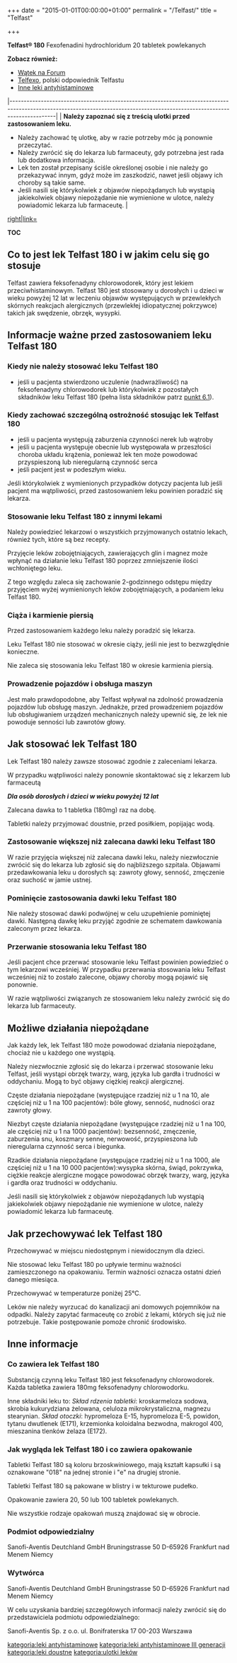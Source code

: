 +++
date = "2015-01-01T00:00:00+01:00"
permalink = "/Telfast/"
title = "Telfast"

+++

**Telfast® 180**
Fexofenadini hydrochloridum
20 tabletek powlekanych

**Zobacz również:**

-   [Wątek na Forum](http://www.atopowe-zapalenie.pl/forum/viewtopic.php?f=10&t=1244)
-   [Telfexo](/atopedia/Telfexo "wikilink"), polski odpowiednik Telfastu
-   [Inne leki antyhistaminowe](/atopedia/:kategoria:leki_antyhistaminowe "wikilink")

|----------------------------------------------------------------------------------------------------------------------------------------------------------------------------|
| **Należy zapoznać się z treścią ulotki przed zastosowaniem leku.**

 -   Należy zachować tę ulotkę, aby w razie potrzeby móc ją ponownie przeczytać.
 -   Należy zwrócić się do lekarza lub farmaceuty, gdy potrzebna jest rada lub dodatkowa informacja.
 -   Lek ten został przepisany ściśle określonej osobie i nie należy go przekazywać innym, gdyż może im zaszkodzić, nawet jeśli objawy ich choroby są takie same.
 -   Jeśli nasili się którykolwiek z objawów niepożądanych lub wystąpią jakiekolwiek objawy niepożądanie nie wymienione w ulotce, należy powiadomić lekarza lub farmaceutę.  |

[right|link=](/Grafika:telfast.jpg "wikilink")

__TOC__

Co to jest lek Telfast 180 i w jakim celu się go stosuje
--------------------------------------------------------

Telfast zawiera feksofenadyny chlorowodorek, który jest lekiem przeciwhistaminowym. Telfast 180 jest stosowany u dorosłych i u dzieci w wieku powyżej 12 lat w leczeniu objawów występujących w przewlekłych skórnych reakcjach alergicznych (przewlekłej idiopatycznej pokrzywce) takich jak swędzenie, obrzęk, wysypki.

Informacje ważne przed zastosowaniem leku Telfast 180
-----------------------------------------------------

### Kiedy nie należy stosować leku Telfast 180

-   jeśli u pacjenta stwierdzono uczulenie (nadwrażliwość) na feksofenadyny chlorowodorek lub którykolwiek z pozostałych składników leku Telfast 180 (pełna lista składników patrz [punkt 6.1](/Telfast#Co_zawiera_lek_Telfast_180 "wikilink")).

### Kiedy zachować szczególną ostrożność stosując lek Telfast 180

-   jeśli u pacjenta występują zaburzenia czynności nerek lub wątroby
-   jeśli u pacjenta występuje obecnie lub występowała w przeszłości choroba układu krążenia, ponieważ lek ten może powodować przyspieszoną lub nieregularną czynność serca
-   jeśli pacjent jest w podeszłym wieku.

Jeśli którykolwiek z wymienionych przypadków dotyczy pacjenta lub jeśli pacjent ma wątpliwości, przed zastosowaniem leku powinien poradzić się lekarza.

### Stosowanie leku Telfast 180 z innymi lekami

Należy powiedzieć lekarzowi o wszystkich przyjmowanych ostatnio lekach, również tych, które są bez recepty.

Przyjęcie leków zobojętniających, zawierających glin i magnez może wpłynąć na działanie leku Telfast 180 poprzez zmniejszenie ilości wchłoniętego leku.

Z tego względu zaleca się zachowanie 2-godzinnego odstępu między przyjęciem wyżej wymienionych leków zobojętniających, a podaniem leku Telfast 180.

### Ciąża i karmienie piersią

Przed zastosowaniem każdego leku należy poradzić się lekarza.

Leku Telfast 180 nie stosować w okresie ciąży, jeśli nie jest to bezwzględnie konieczne.

Nie zaleca się stosowania leku Telfast 180 w okresie karmienia piersią.

### Prowadzenie pojazdów i obsługa maszyn

Jest mało prawdopodobne, aby Telfast wpływał na zdolność prowadzenia pojazdów lub obsługę maszyn. Jednakże, przed prowadzeniem pojazdów lub obsługiwaniem urządzeń mechanicznych należy upewnić się, że lek nie powoduje senności lub zawrotów głowy.

Jak stosować lek Telfast 180
----------------------------

Lek Telfast 180 należy zawsze stosować zgodnie z zaleceniami lekarza.

W przypadku wątpliwości należy ponownie skontaktować się z lekarzem lub farmaceutą

***Dla osób dorosłych i dzieci w wieku powyżej 12 lat***

Zalecana dawka to 1 tabletka (180mg) raz na dobę.

Tabletki należy przyjmować doustnie, przed posiłkiem, popijając wodą.

### Zastosowanie większej niż zalecana dawki leku Telfast 180

W razie przyjęcia większej niż zalecana dawki leku, należy niezwłocznie zwrócić się do lekarza lub zgłosić się do najbliższego szpitala. Objawami przedawkowania leku u dorosłych są: zawroty głowy, senność, zmęczenie oraz suchość w jamie ustnej.

### Pominięcie zastosowania dawki leku Telfast 180

Nie należy stosować dawki podwójnej w celu uzupełnienie pominiętej dawki. Następną dawkę leku przyjąć zgodnie ze schematem dawkowania zaleconym przez lekarza.

### Przerwanie stosowania leku Telfast 180

Jeśli pacjent chce przerwać stosowanie leku Telfast powinien powiedzieć o tym lekarzowi wcześniej. W przypadku przerwania stosowania leku Telfast wcześniej niż to zostało zalecone, objawy choroby mogą pojawić się ponownie.

W razie wątpliwości związanych ze stosowaniem leku należy zwrócić się do lekarza lub farmaceuty.

Możliwe działania niepożądane
-----------------------------

Jak każdy lek, lek Telfast 180 może powodować działania niepożądane, chociaż nie u każdego one wystąpią.

Należy niezwłocznie zgłosić się do lekarza i przerwać stosowanie leku Telfast, jeśli wystąpi obrzęk twarzy, warg, języka lub gardła i trudności w oddychaniu. Mogą to być objawy ciężkiej reakcji alergicznej.

Częste działania niepożądane (występujące rzadziej niż u 1 na 10, ale częściej niż u 1 na 100 pacjentów): bóle głowy, senność, nudności oraz zawroty głowy.

Niezbyt częste działania niepożądane (występujące rzadziej niż u 1 na 100, ale częściej niż u 1 na 1000 pacjentów): bezsenność, zmęczenie, zaburzenia snu, koszmary senne, nerwowość, przyspieszona lub nieregularna czynność serca i biegunka.

Rzadkie działania niepożądane (występujące rzadziej niż u 1 na 1000, ale częściej niż u 1 na 10 000 pacjentów):wysypka skórna, świąd, pokrzywka, ciężkie reakcje alergiczne mogące powodować obrzęk twarzy, warg, języka i gardła oraz trudności w oddychaniu.

Jeśli nasili się którykolwiek z objawów niepożądanych lub wystąpią jakiekolwiek objawy niepożądanie nie wymienione w ulotce, należy powiadomić lekarza lub farmaceutę.

Jak przechowywać lek Telfast 180
--------------------------------

Przechowywać w miejscu niedostępnym i niewidocznym dla dzieci.

Nie stosować leku Telfast 180 po upływie terminu ważności zamieszczonego na opakowaniu. Termin ważności oznacza ostatni dzień danego miesiąca.

Przechowywać w temperaturze poniżej 25°C.

Leków nie należy wyrzucać do kanalizacji ani domowych pojemników na odpadki. Należy zapytać farmaceutę co zrobić z lekami, których się już nie potrzebuje. Takie postępowanie pomoże chronić środowisko.

Inne informacje
---------------

### Co zawiera lek Telfast 180

Substancją czynną leku Telfast 180 jest feksofenadyny chlorowodorek. Każda tabletka zawiera 180mg feksofenadyny chlorowodorku.

Inne składniki leku to:
*Skład rdzenia tabletki*: kroskarmeloza sodowa, skrobia kukurydziana żelowana, celuloza mikrokrystaliczna, magnezu stearynian.
*Skład otoczki*: hypromeloza E-15, hypromeloza E-5, powidon, tytanu dwutlenek (E171), krzemionka koloidalna bezwodna, makrogol 400, mieszanina tlenków żelaza (E172).

### Jak wygląda lek Telfast 180 i co zawiera opakowanie

Tabletki Telfast 180 są koloru brzoskwiniowego, mają kształt kapsułki i są oznakowane "018" na jednej stronie i "e" na drugiej stronie.

Tabletki Telfast 180 są pakowane w blistry i w tekturowe pudełko.

Opakowanie zawiera 20, 50 lub 100 tabletek powlekanych.

Nie wszystkie rodzaje opakowań muszą znajdować się w obrocie.

### Podmiot odpowiedzialny

Sanofi-Aventis Deutchland GmbH
Bruningstrasse 50
D-65926 Frankfurt nad Menem
Niemcy

### Wytwórca

Sanofi-Aventis Deutchland GmbH
Bruningstrasse 50
D-65926 Frankfurt nad Menem
Niemcy

W celu uzyskania bardziej szczegółowych informacji należy zwrócić się do przedstawiciela podmiotu odpowiedzialnego:

Sanofi-Aventis Sp. z o.o.
ul. Bonifraterska 17
00-203 Warszawa

[kategoria:leki antyhistaminowe](/atopedia/kategoria:leki_antyhistaminowe "wikilink") [kategoria:leki antyhistaminowe III generacji](/atopedia/kategoria:leki_antyhistaminowe_III_generacji "wikilink") [kategoria:leki doustne](/atopedia/kategoria:leki_doustne "wikilink") [kategoria:ulotki leków](/atopedia/kategoria:ulotki_leków "wikilink")